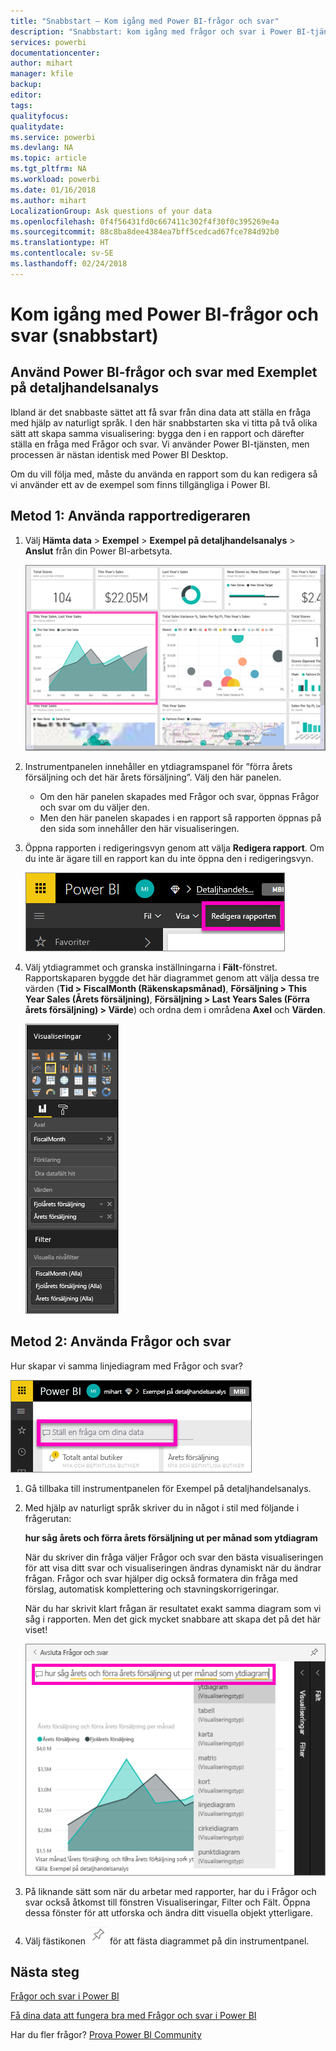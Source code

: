 ```yaml
---
title: "Snabbstart – Kom igång med Power BI-frågor och svar"
description: "Snabbstart: kom igång med frågor och svar i Power BI-tjänsten med hjälp av Exemplet på detaljhandelsanalys"
services: powerbi
documentationcenter: 
author: mihart
manager: kfile
backup: 
editor: 
tags: 
qualityfocus: 
qualitydate: 
ms.service: powerbi
ms.devlang: NA
ms.topic: article
ms.tgt_pltfrm: NA
ms.workload: powerbi
ms.date: 01/16/2018
ms.author: mihart
LocalizationGroup: Ask questions of your data
ms.openlocfilehash: 0f4f56431fd0c667411c302f4f30f0c395269e4a
ms.sourcegitcommit: 88c8ba8dee4384ea7bff5cedcad67fce784d92b0
ms.translationtype: HT
ms.contentlocale: sv-SE
ms.lasthandoff: 02/24/2018
---
```

# <a name="get-started-with-power-bi-qa-quickstart"></a>Kom igång med Power BI-frågor och svar (snabbstart)
## <a name="use-power-bi-qa-with-the-retail-analysis-sample"></a>Använd Power BI-frågor och svar med Exemplet på detaljhandelsanalys
Ibland är det snabbaste sättet att få svar från dina data att ställa en fråga med hjälp av naturligt språk.  I den här snabbstarten ska vi titta på två olika sätt att skapa samma visualisering: bygga den i en rapport och därefter ställa en fråga med Frågor och svar. Vi använder Power BI-tjänsten, men processen är nästan identisk med Power BI Desktop.

Om du vill följa med, måste du använda en rapport som du kan redigera så vi använder ett av de exempel som finns tillgängliga i Power BI.

## <a name="method-1-using-the-report-editor"></a>Metod 1: Använda rapportredigeraren
1. Välj **Hämta data** \> **Exempel** \> **Exempel på detaljhandelsanalys**  >   **Anslut** från din Power BI-arbetsyta.
   
    ![](media/power-bi-visualization-introduction-to-q-and-a/power-bi-dashboard.png)
2. Instrumentpanelen innehåller en ytdiagramspanel för ”förra årets försäljning och det här årets försäljning”.  Välj den här panelen. 
   
   * Om den här panelen skapades med Frågor och svar, öppnas Frågor och svar om du väljer den. 
   * Men den här panelen skapades i en rapport så rapporten öppnas på den sida som innehåller den här visualiseringen.
3. Öppna rapporten i redigeringsvyn genom att välja **Redigera rapport**.  Om du inte är ägare till en rapport kan du inte öppna den i redigeringsvyn.
   
    ![](media/power-bi-visualization-introduction-to-q-and-a/power-bi-edit-report.png)
4. Välj ytdiagrammet och granska inställningarna i **Fält**-fönstret.  Rapportskaparen byggde det här diagrammet genom att välja dessa tre värden (**Tid > FiscalMonth (Räkenskapsmånad)**, **Försäljning > This Year Sales (Årets försäljning)**, **Försäljning > Last Years Sales (Förra årets försäljning) > Värde**) och ordna dem i områdena **Axel** och **Värden**.
   
    ![](media/power-bi-visualization-introduction-to-q-and-a/gnatutorial_3-new.png)

## <a name="method-2-using-qa"></a>Metod 2: Använda Frågor och svar
Hur skapar vi samma linjediagram med Frågor och svar?

![](media/power-bi-visualization-introduction-to-q-and-a/power-bi-qna.png)

1. Gå tillbaka till instrumentpanelen för Exempel på detaljhandelsanalys.
2. Med hjälp av naturligt språk skriver du in något i stil med följande i frågerutan:
   
   **hur såg årets och förra årets försäljning ut per månad som ytdiagram**
   
   När du skriver din fråga väljer Frågor och svar den bästa visualiseringen för att visa ditt svar och visualiseringen ändras dynamiskt när du ändrar frågan. Frågor och svar hjälper dig också formatera din fråga med förslag, automatisk komplettering och stavningskorrigeringar.
   
   När du har skrivit klart frågan är resultatet exakt samma diagram som vi såg i rapporten.  Men det gick mycket snabbare att skapa det på det här viset!
   
   ![](media/power-bi-visualization-introduction-to-q-and-a/powerbi-qna-areachart.png)
3. På liknande sätt som när du arbetar med rapporter, har du i Frågor och svar också åtkomst till fönstren Visualiseringar, Filter och Fält.  Öppna dessa fönster för att utforska och ändra ditt visuella objekt ytterligare.
4. Välj fästikonen ![](media/power-bi-visualization-introduction-to-q-and-a/pinnooutline.png) för att fästa diagrammet på din instrumentpanel.

## <a name="next-steps"></a>Nästa steg
[Frågor och svar i Power BI](power-bi-q-and-a.md)

[Få dina data att fungera bra med Frågor och svar i Power BI](service-prepare-data-for-q-and-a.md)

Har du fler frågor? [Prova Power BI Community](http://community.powerbi.com/)

